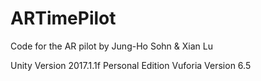 # ARTimePilot

Code for the AR pilot by Jung-Ho Sohn & Xian Lu

Unity Version 2017.1.1f Personal Edition
Vuforia Version 6.5
